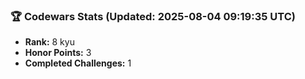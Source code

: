 ### 🏆 Codewars Stats (Updated: 2025-08-04 09:19:35 UTC)

- **Rank:** 8 kyu
- **Honor Points:** 3
- **Completed Challenges:** 1
